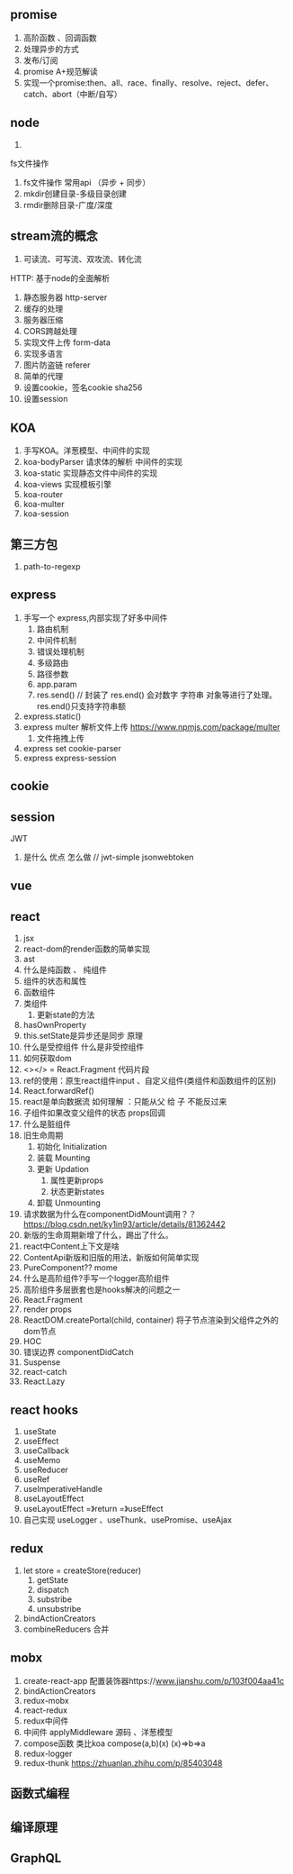 ## promise
1. 高阶函数 、回调函数
2. 处理异步的方式
3. 发布/订阅
4. promise A+规范解读
5. 实现一个promise:then、all、race、finally、resolve、reject、defer、catch、abort（中断/自写）

## node
1. 

fs文件操作
1. fs文件操作 常用api （异步 + 同步）
2. mkdir创建目录-多级目录创建
3. rmdir删除目录-广度/深度

## stream流的概念
1. 可读流、可写流、双攻流、转化流
   
HTTP: 基于node的全面解析
1. 静态服务器 http-server
2. 缓存的处理
3. 服务器压缩
4. CORS跨越处理
5. 实现文件上传 form-data
6. 实现多语言
7. 图片防盗链 referer
8. 简单的代理
9. 设置cookie，签名cookie sha256
10. 设置session

## KOA
1. 手写KOA。洋葱模型、中间件的实现
2. koa-bodyParser 请求体的解析 中间件的实现
3. koa-static 实现静态文件中间件的实现
4. koa-views  实现模板引擎
5. koa-router
6. koa-multer
7. koa-session

## 第三方包
1. path-to-regexp

## express  
1. 手写一个 express,内部实现了好多中间件
   1. 路由机制
   2. 中间件机制
   3. 错误处理机制
   4. 多级路由
   5. 路径参数
   6. app.param
   7. res.send()  // 封装了 res.end() 会对数字 字符串 对象等进行了处理。res.end()只支持字符串额
2. express.static()
3. express multer 解析文件上传 https://www.npmjs.com/package/multer
   1. 文件拖拽上传
4. express set cookie-parser
5. express express-session  
    

## cookie

## session

JWT
1. 是什么 优点 怎么做
// jwt-simple jsonwebtoken




## vue





## react
1. jsx
2. react-dom的render函数的简单实现
3. ast
4. 什么是纯函数 、 纯组件
5. 组件的状态和属性
6. 函数组件
7. 类组件
   1. 更新state的方法
8. hasOwnProperty
9. this.setState是异步还是同步 原理
10. 什么是受控组件 什么是非受控组件
11. 如何获取dom
12. <></> = React.Fragment 代码片段
13. ref的使用：原生react组件input 、自定义组件(类组件和函数组件的区别)
14. React.forwardRef()
15. react是单向数据流 如何理解 ：只能从父 给 子 不能反过来
16. 子组件如果改变父组件的状态 props回调
17. 什么是脏组件
18. 旧生命周期
    1.  初始化 Initialization
    2.  装载 Mounting
    3.  更新 Updation
        1.  属性更新props
        2.  状态更新states
    4. 卸载 Unmounting
19. 请求数据为什么在componentDidMount调用？？https://blog.csdn.net/ky1in93/article/details/81362442
20. 新版的生命周期新增了什么，踢出了什么。
21. react中Content上下文是啥
22. ContentApi新版和旧版的用法，新版如何简单实现
23. PureComponent??  mome
24. 什么是高阶组件?手写一个logger高阶组件
25. 高阶组件多层嵌套也是hooks解决的问题之一
26. React.Fragment
27. render props
28. ReactDOM.createPortal(child, container) 将子节点渲染到父组件之外的dom节点
29. HOC
30. 错误边界 componentDidCatch 
31. Suspense
32. react-catch
33. React.Lazy


## react hooks
1. useState
2. useEffect
3. useCallback
4. useMemo
5. useReducer
6. useRef
7. useImperativeHandle
8. useLayoutEffect
9. useLayoutEffect =》return =》useEffect
10. 自己实现 useLogger 、useThunk、usePromise、useAjax



## redux
1. let store = createStore(reducer)
   1. getState
   2. dispatch
   3. substribe
   4. unsubstribe
2. bindActionCreators 
3. combineReducers 合并


## mobx
1. create-react-app 配置装饰器https://www.jianshu.com/p/103f004aa41c
2. bindActionCreators
3. redux-mobx
4. react-redux
5. redux中间件 
6. 中间件 applyMiddleware 源码 、洋葱模型
7. compose函数 类比koa  compose(a,b)(x)  (x)=>b=>a
8. redux-logger
9. redux-thunk https://zhuanlan.zhihu.com/p/85403048

## 函数式编程

## 编译原理

## GraphQL
